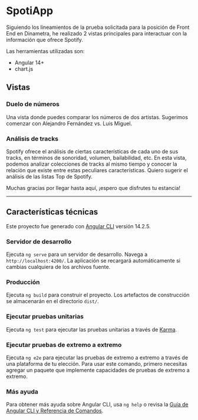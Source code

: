 # SpotiApp

Siguiendo los lineamientos de la prueba solicitada para la posición de Front End en Dinametra, he realizado 2 vistas principales para interactuar con la información que ofrece Spotify.

Las herramientas utilizadas son:

-   Angular 14+
-   chart.js

## Vistas

### Duelo de números

Una vista donde puedes comparar los números de dos artistas. Sugerimos comenzar con Alejandro Fernández vs. Luis Miguel.

### Análisis de tracks

Spotify ofrece el análisis de ciertas características de cada uno de sus tracks, en términos de sonoridad, volumen, bailabilidad, etc. En esta vista, podemos analizar colecciones de tracks al mismo tiempo y conocer la relación que existe entre estas peculiares características. Quiero sugerir el análisis de las listas Top de Spotify.

Muchas gracias por llegar hasta aquí, ¡espero que disfrutes tu estancia!

---

## Características técnicas

Este proyecto fue generado con [Angular CLI](https://github.com/angular/angular-cli) versión 14.2.5.

### Servidor de desarrollo

Ejecuta `ng serve` para un servidor de desarrollo. Navega a `http://localhost:4200/`. La aplicación se recargará automáticamente si cambias cualquiera de los archivos fuente.

### Producción

Ejecuta `ng build` para construir el proyecto. Los artefactos de construcción se almacenarán en el directorio `dist/`.

### Ejecutar pruebas unitarias

Ejecuta `ng test` para ejecutar las pruebas unitarias a través de [Karma](https://karma-runner.github.io).

### Ejecutar pruebas de extremo a extremo

Ejecuta `ng e2e` para ejecutar las pruebas de extremo a extremo a través de una plataforma de tu elección. Para usar este comando, primero necesitas agregar un paquete que implemente capacidades de pruebas de extremo a extremo.

### Más ayuda

Para obtener más ayuda sobre Angular CLI, usa `ng help` o revisa la [Guía de Angular CLI y Referencia de Comandos](https://angular.io/cli).
